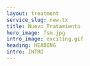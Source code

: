 ```yaml
---
layout: treatment
service_slug: new-tx
title: Nuevo Tratamiento
hero_image: fsm.jpg
intro_image: exciting.gif
heading: HEADING
intro: INTRO
---
```

